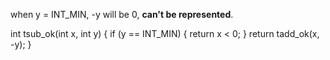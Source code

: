 when y = INT_MIN, -y will be 0, **can't be represented**.

int tsub_ok(int x, int y) {
    if (y == INT_MIN) {
        return x < 0;
    }
    return tadd_ok(x, -y);
}